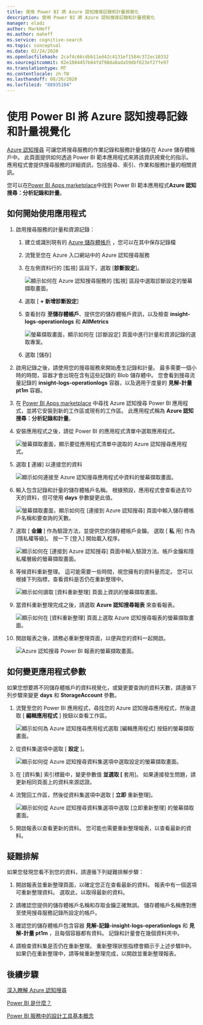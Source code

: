 ```yaml
---
title: 使用 Power BI 將 Azure 認知搜尋記錄和計量視覺化
description: 使用 Power BI 將 Azure 認知搜尋記錄和計量視覺化
manager: eladz
author: MarkHeff
ms.author: maheff
ms.service: cognitive-search
ms.topic: conceptual
ms.date: 02/24/2020
ms.openlocfilehash: 2caf4c66cdbb11ed42c4131ef1584c372ec10332
ms.sourcegitcommit: 62e1884457b64fd798da8ada59dbf623ef27fe97
ms.translationtype: MT
ms.contentlocale: zh-TW
ms.lasthandoff: 08/26/2020
ms.locfileid: "88935104"
---
```

# <a name="visualize-azure-cognitive-search-logs-and-metrics-with-power-bi"></a>使用 Power BI 將 Azure 認知搜尋記錄和計量視覺化
[Azure 認知搜尋](./search-what-is-azure-search.md) 可讓您將搜尋服務的作業記錄和服務計量儲存在 Azure 儲存體帳戶中。 此頁面提供如何透過 Power BI 範本應用程式來將該資訊視覺化的指示。 應用程式會提供搜尋服務的詳細資訊，包括搜尋、索引、作業和服務計量的相關資訊。

您可以在[Power BI Apps marketplace](https://appsource.microsoft.com/marketplace/apps)中找到 Power BI 範本應用程式**Azure 認知搜尋：分析記錄和計量**。

## <a name="how-to-get-started-with-the-app"></a>如何開始使用應用程式

1. 啟用搜尋服務的計量和資源記錄：

    1. 建立或識別現有的 [Azure 儲存體帳戶](../storage/common/storage-account-create.md) ，您可以在其中保存記錄檔
    1. 流覽至您在 Azure 入口網站中的 Azure 認知搜尋服務
    1. 在左側資料行的 [監視] 區段下，選取 [**診斷設定**]。

        ![顯示如何在 Azure 認知搜尋服務的 [監視] 區段中選取診斷設定的螢幕擷取畫面。](media/search-monitor-logs-powerbi/diagnostic-settings.png)

    1. 選取 [ **+ 新增診斷設定**]
    1. 查看封存 **至儲存體帳戶**、提供您的儲存體帳戶資訊，以及檢查 **insight-logs-operationlogs** 和 **AllMetrics**

        ![螢幕擷取畫面，顯示如何在 [診斷設定] 頁面中進行計量和資源記錄的選取專案。](media/search-monitor-logs-powerbi/add-diagnostic-setting.png)
    1. 選取 [儲存]

1. 啟用記錄之後，請使用您的搜尋服務來開始產生記錄和計量。 最多需要一個小時的時間，容器才會出現在含有這些記錄的 Blob 儲存體中。 您會看到搜尋流量記錄的 **insight-logs-operationlogs** 容器，以及適用于度量的 **見解-計量 pt1m** 容器。

1. 在 [Power BI Apps marketplace](https://appsource.microsoft.com/marketplace/apps) 中尋找 Azure 認知搜尋 Power BI 應用程式，並將它安裝到新的工作區或現有的工作區。 此應用程式稱為 **Azure 認知搜尋：分析記錄和計量**。

1. 安裝應用程式之後，請從 Power BI 的應用程式清單中選取應用程式。

    ![螢幕擷取畫面，顯示要從應用程式清單中選取的 Azure 認知搜尋應用程式。](media/search-monitor-logs-powerbi/azure-search-app-tile.png)

1. 選取 **[** 連線] 以連接您的資料

    ![顯示如何連接至 Azure 認知搜尋應用程式中資料的螢幕擷取畫面。](media/search-monitor-logs-powerbi/get-started-with-your-new-app.png)

1. 輸入包含記錄和計量的儲存體帳戶名稱。 根據預設，應用程式會查看過去10天的資料，但可使用 **days** 參數變更此值。

    ![螢幕擷取畫面，顯示如何在 [連接到 Azure 認知搜尋] 頁面中輸入儲存體帳戶名稱和要查詢的天數。](media/search-monitor-logs-powerbi/connect-to-storage-account.png)

1. 選取 [ **金鑰** ] 作為驗證方法，並提供您的儲存體帳戶金鑰。 選取 [ **私** 用] 作為 [隱私權等級]。 按一下 [登入]  開始載入程序。

    ![顯示如何在 [連接到 Azure 認知搜尋] 頁面中輸入驗證方法、帳戶金鑰和隱私權層級的螢幕擷取畫面。](media/search-monitor-logs-powerbi/connect-to-storage-account-step-two.png)

1. 等候資料重新整理。 這可能需要一些時間，視您擁有的資料量而定。 您可以根據下列指標，查看資料是否仍在重新整理中。

    ![顯示如何讀取 [資料重新整理] 頁面上資訊的螢幕擷取畫面。](media/search-monitor-logs-powerbi/workspace-view-refreshing.png)

1. 當資料重新整理完成之後，請選取 **Azure 認知搜尋報表** 來查看報表。

    ![顯示如何在 [資料重新整理] 頁面上選取 Azure 認知搜尋報表的螢幕擷取畫面。](media/search-monitor-logs-powerbi/workspace-view-select-report.png)

1. 開啟報表之後，請務必重新整理頁面，以便與您的資料一起開啟。

    ![Azure 認知搜尋 Power BI 報表的螢幕擷取畫面。](media/search-monitor-logs-powerbi/powerbi-search.png)

## <a name="how-to-change-the-app-parameters"></a>如何變更應用程式參數
如果您想要將不同儲存體帳戶的資料視覺化，或變更要查詢的資料天數，請遵循下列步驟來變更 **days** 和 **StorageAccount** 參數。

1. 流覽至您的 Power BI 應用程式，尋找您的 Azure 認知搜尋應用程式，然後選取 [ **編輯應用程式** ] 按鈕以查看工作區。

    ![顯示如何為 Azure 認知搜尋應用程式選取 [編輯應用程式] 按鈕的螢幕擷取畫面。](media/search-monitor-logs-powerbi/azure-search-app-tile-edit.png)

1. 從資料集選項中選取 [ **設定** ]。

    ![顯示如何從 Azure 認知搜尋資料集選項中選取設定的螢幕擷取畫面。](media/search-monitor-logs-powerbi/workspace-view-select-settings.png)

1. 在 [資料集] 索引標籤中，變更參數值 **並選取 [** 套用]。 如果連接發生問題，請更新相同頁面上的資料來源認證。

1. 流覽回工作區，然後從資料集選項中選取 [ **立即** 重新整理]。

    ![顯示如何從 Azure 認知搜尋資料集選項中選取 [立即重新整理] 的螢幕擷取畫面。](media/search-monitor-logs-powerbi/workspace-view-select-refresh-now.png)

1. 開啟報表以查看更新的資料。 您可能也需要重新整理報表，以查看最新的資料。

## <a name="troubleshooting"></a>疑難排解
如果您發現您看不到您的資料，請遵循下列疑難排解步驟：

1. 開啟報表並重新整理頁面，以確定您正在查看最新的資料。 報表中有一個選項可重新整理資料。 選取此，以取得最新的資料。

1. 請確認您提供的儲存體帳戶名稱和存取金鑰正確無誤。 儲存體帳戶名稱應對應至使用搜尋服務記錄所設定的帳戶。

1. 確認您的儲存體帳戶包含容器 **見解-記錄-insight-logs-operationlogs** 和 **見解-計量 pt1m** ，且每個容器都有資料。 記錄和計量會在幾個資料夾中。

1. 請檢查資料集是否仍在重新整理。 重新整理狀態指標會顯示于上述步驟8中。 如果仍在重新整理中，請等候重新整理完成，以開啟並重新整理報表。

## <a name="next-steps"></a>後續步驟
[深入瞭解 Azure 認知搜尋](./index.yml)

[Power BI 是什麼？](/power-bi/fundamentals/power-bi-overview)

[Power BI 服務中的設計工具基本概念](/power-bi/service-basic-concepts)
